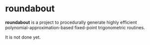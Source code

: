 roundabout
==========

**roundabout** is a project to procedurally generate highly efficient polynomial-approximation-based fixed-point trigonometric routines.

It is not done yet.

